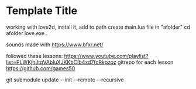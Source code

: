 # Template Title

working with love2d, install it, add to path
create main.lua file in "afolder"
cd afolder
love.exe .

sounds made with https://www.bfxr.net/

followed these lessons: https://www.youtube.com/playlist?list=PLWKjhJtqVAbluXJKKbCIb4xd7fcRkpzoz
gitrepo for each lesson https://github.com/games50

<!-- 
https://youtu.be/pGpn2YMXtdg?list=PLWKjhJtqVAbluXJKKbCIb4xd7fcRkpzoz&t=4845
-->

git submodule update --init --remote --recursive